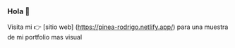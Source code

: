 ### Hola 👋 
Visita mi 👉 [sitio web] (https://pinea-rodrigo.netlify.app/) para una muestra de mi portfolio mas visual


